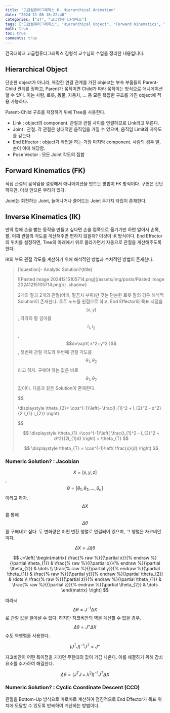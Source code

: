 ```yaml
---
title: "고급컴퓨터그래픽스 6. Hierarchical Animation"
date: "2024-11-08 16:22:40"
categories: ["IT", "고급컴퓨터그래픽스"]
tags: ["고급컴퓨터그래픽스", "Hierarchical Object", "Forward Kinematics", "Inverse Kinematics", "End Effector", "Pose Vector", "Jacobian", "Cyclic Coordinate Descent"]
math: true
toc: true
comments: true
---
```


건국대학교 고급컴퓨터그래픽스 김형석 교수님의 수업을 정리한 내용입니다.

## Hierarchical Object

단순한 object가 아니라, 복잡한 연결 관계를 가진 object는 부속 부품들의 Parent-Child 관계를 정하고, Parent가 움직이면 Child가 따라 움직이는 방식으로 애니메이션 할 수 있다. 이는 사람, 로봇, 동물, 자동차, ... 등 모든 복잡한 구조를 가진 object에 적용 가능하다.

Parent-Child 구조를 저장하기 위해 Tree를 사용한다. 
- Link : object의 component. 관절과 관절 사이를 연결하므로 Link라고 부른다.
- Joint : 관절. 각 관절은 상대적인 움직임을 가질 수 있으며, 움직임 Limit와 자유도를 갖는다.
- End Effector : object가 작업을 하는 가장 마지막 component.  사람의 경우 발, 손이 이에 해당함.
- Pose Vector : 모든 Joint 각도의 집합

## Forward Kinematics (FK)

직접 관절의 움직임을 설정해서 애니메이션을 만드는 방법이 FK 방식이다. 구현은 간단하지만, 이것 만으론 무리가 있다.

Joint는 회전하는 Joint, 늘어나거나 줄어드는 Joint 두가지 타입이 존재한다.

## Inverse Kinematics (IK)

만약 컵에 손을 뻗는 동작을 만들고 싶다면 손을 컵쪽으로 옮기기만 하면 알아서 손목, 팔, 어깨 관절의 각도를 계산해주면 편하지 않을까? 이것이 IK 방식이다. End Effector의 위치를 설정하면, Tree의 아래에서 위로 올라가면서 자동으로 관절을 계산해주도록 한다.

IK의 부모 관절 각도를 계산하기 위해 해석적인 방법과 수치적인 방법이 존재한다.

> [!question]- Analytic Solution?{title}
> 
> ![Pasted image 20241215105714.png](/assets/img/posts/Pasted image 20241215105714.png){: .shadow}
> 
> 2개의 팔과 2개의 관절(어깨, 팔꿈치 부위)만 갖는 단순한 로봇 팔의 경우 해석적 Solution이 존재한다. 루트 노드를 원점으로 하고, End Effector의 목표 지점을 $$(x,y)$$, 각각의 팔 길이를 $$l_{1}, l_{2}$$, $$d=\sqrt{ x^2+y^2 }$$, 첫번째 관절 각도와 두번째 관절 각도를 $$\theta_{1}, \theta_{2}$$라고 하자. 구해야 하는 값은 바로 $$\theta_{1}, \theta_{2}$$ 값이다. 다음과 같은 Solution이 존재한다.
> 
> 
> 
> $$
> 
> \displaystyle \theta_{2}= \cos^{-1}\left(- \frac{l_{1}^2 + l_{2}^2 - d^2}{2 l_{1} l_{2}} \right)
> 
> $$
> 
> 
> 
> $$
> \displaystyle \theta_{1} =\cos^{-1}\left( \frac{l_{1}^2 - l_{2}^2 + d^2}{2l_{1}d} \right) + \theta_{T}
> $$
> 
> 
> $$
> \displaystyle \theta_{T} = \cos^{-1}\left( \frac{x}{d} \right)
> $$
> 

### Numeric Solution? : Jacobian

$$X=[x,y,z]$$, $$\theta=[\theta_{1},\theta_{2},\dots,\theta_{n}]$$이라고 하자. $$\Delta X$$를 통해 $$\Delta \theta$$를 구해내고 싶다. 두 변화량은 어떤 변환 행렬로 연결되어 있으며, 그 행렬은 자코비안이다.

$$
\Delta X=J\Delta \theta
$$


$$
J=\left[ \begin{matrix} \frac{% raw %}{{\partial x}}{% endraw %}{\partial \theta_{1}} & \frac{% raw %}{{\partial x}}{% endraw %}{\partial \theta_{2}} & \dots \\ \frac{% raw %}{{\partial y}}{% endraw %}{\partial \theta_{1}} & \frac{% raw %}{{\partial y}}{% endraw %}{\partial \theta_{2}} & \dots \\ \frac{% raw %}{{\partial z}}{% endraw %}{\partial \theta_{1}} & \frac{% raw %}{{\partial z}}{% endraw %}{\partial \theta_{2}} & \dots \end{matrix} \right]
$$


따라서  $$\Delta \theta=J^{-1} \Delta X$$로 관절 값을 알아낼 수 있다. 하지만 자코비안의 역을 계산할 수 없을 경우, $$\Delta \theta = J^+ \Delta X$$ 수도 역행렬을 사용한다. 

$$
(J^T J)^{-1} J^T = J^+
$$


자코비안이 어떤 특이점을 가지면 무한대의 값이 가끔 나온다. 이를 해결하기 위해 감쇠 요소를 추가하여 해결한다. 

$$
\Delta \theta = (J^TJ + \lambda^2 I)^{-1}J^T \Delta X
$$


### Numeric Solution? : Cyclic Coordinate Descent (CCD)

관절을 Bottom-Up 방식으로 따로따로 계산하여 점진적으로 End Effector가 목표 위치에 도달할 수 있도록 반복하여 계산하는 방법이다.